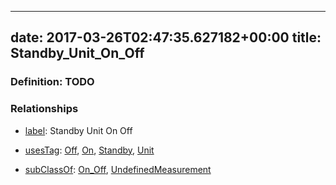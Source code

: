 
---
date: 2017-03-26T02:47:35.627182+00:00
title: Standby_Unit_On_Off
---
### Definition: TODO

### Relationships

* [label](http://www.w3.org/2000/01/rdf-schema#label): Standby Unit On Off

* [usesTag](https://brickschema.org/schema/1.0/BrickFrame#usesTag): [Off](https://brickschema.org/schema/1.0/BrickTag#Off), [On](https://brickschema.org/schema/1.0/BrickTag#On), [Standby](https://brickschema.org/schema/1.0/BrickTag#Standby), [Unit](https://brickschema.org/schema/1.0/BrickTag#Unit)

* [subClassOf](http://www.w3.org/2000/01/rdf-schema#subClassOf): [On_Off](https://brickschema.org/schema/1.0/Brick#On_Off), [UndefinedMeasurement](https://brickschema.org/schema/1.0/Brick#UndefinedMeasurement)
